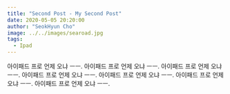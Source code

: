 ```yaml
---
title: "Second Post - My Second Post"
date: 2020-05-05 20:20:00
author: "SeokHyun Cho"
image: ../../images/searoad.jpg
tags:
  - Ipad
---
```


아이패드 프로 언제 오냐 ㅡㅡ. 아이패드 프로 언제 오냐 ㅡㅡ. 아이패드 프로 언제 오냐 ㅡㅡ. 아이패드 프로 언제 오냐 ㅡㅡ. 아이패드 프로 언제 오냐 ㅡㅡ. 아이패드 프로 언제 오냐 ㅡㅡ. 아이패드 프로 언제 오냐 ㅡㅡ.
